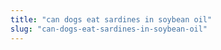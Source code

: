 ```yaml
---
title: "can dogs eat sardines in soybean oil"
slug: "can-dogs-eat-sardines-in-soybean-oil"
---
```


